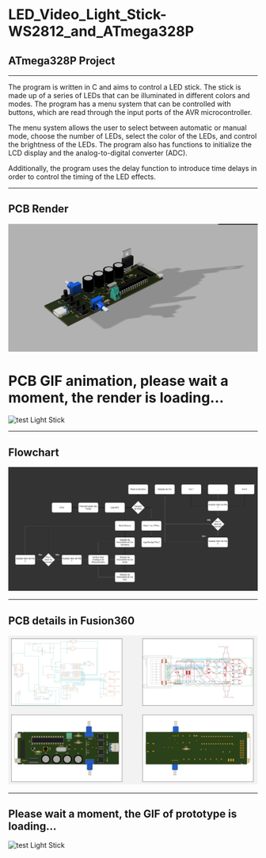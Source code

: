 # LED_Video_Light_Stick-WS2812_and_ATmega328P

## ATmega328P Project
 _______________________________________________________________________________________________________________________
 
The program is written in C and aims to control a LED stick. The stick is made up of a series of LEDs that can be illuminated in different colors and modes. The program has a menu system that can be controlled with buttons, which are read through the input ports of the AVR microcontroller. 

The menu system allows the user to select between automatic or manual mode, choose the number of LEDs, select the color of the LEDs, and control the brightness of the LEDs. The program also has functions to initialize the LCD display and the analog-to-digital converter (ADC). 

Additionally, the program uses the delay function to introduce time delays in order to control the timing of the LED effects.

 _______________________________________________________________________________________________________________________
 
  ## PCB Render
  ![test Light Stick ](https://github.com/luiswolski/LED_Video_Light_Stick-WS2812_and_ATmega328P/blob/main/video/pcbrender.png)
  
  # PCB GIF animation, please wait a moment, the render is loading...
  
  ![test Light Stick ](https://github.com/luiswolski/LED_Video_Light_Stick-WS2812_and_ATmega328P/blob/main/video/gifpcb.gif)
   _______________________________________________________________________________________________________________________
 
  ## Flowchart
  ![test Light Stick ](https://github.com/luiswolski/LED_Video_Light_Stick-WS2812_and_ATmega328P/blob/main/video/menusdiagram.png)
 _______________________________________________________________________________________________________________________
 
  ## PCB details in Fusion360
  ![test Light Stick ](https://github.com/luiswolski/LED_Video_Light_Stick-WS2812_and_ATmega328P/blob/main/video/pcb.png)
  
 _______________________________________________________________________________________________________________________
 
 ## Please wait a moment, the GIF of prototype is loading...
 
 ![test Light Stick ](https://github.com/luiswolski/LED_Video_Light_Stick-WS2812_and_ATmega328P/blob/8915b421279ab538abd238087a27fbc55c82e310/video/Light%20Stick%20test.gif)
